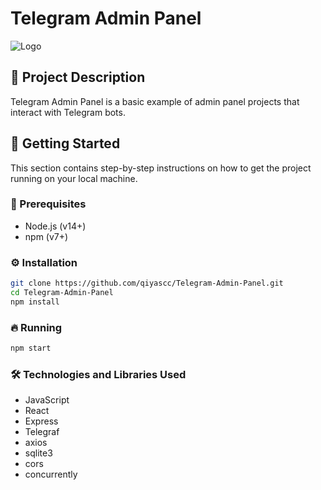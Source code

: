 # Telegram Admin Panel

![Logo](https://graph.org/file/eb43a7803aa987b8460ff.jpg)

## 📖 Project Description

Telegram Admin Panel is a basic example of admin panel projects that interact with Telegram bots.

## 🚀 Getting Started

This section contains step-by-step instructions on how to get the project running on your local machine.

### 🧰 Prerequisites

- Node.js (v14+)
- npm (v7+)

### ⚙️ Installation

```sh
git clone https://github.com/qiyascc/Telegram-Admin-Panel.git
cd Telegram-Admin-Panel
npm install
```

### 🔥 Running
```sh
npm start
```

### 🛠 Technologies and Libraries Used
 - JavaScript
 - React
 - Express
 - Telegraf
 - axios
 - sqlite3
 - cors
 - concurrently
